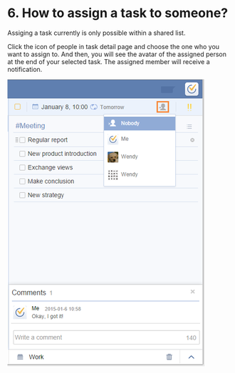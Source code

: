 # 6. How to assign a task to someone?
Assiging a task currently is only possible within a shared list.

Click the icon of people in task detail page and choose the one who you want to assign to. And then, you will see the avatar of the assigned person at the end of your selected task. The assigned member will receive a notification. 

![](../images/image1.14.6W.png)
